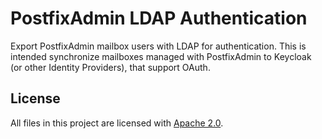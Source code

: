 # PostfixAdmin LDAP Authentication
Export PostfixAdmin mailbox users with LDAP for authentication. This is intended synchronize mailboxes managed with PostfixAdmin to Keycloak (or other Identity Providers), that support OAuth.

## License

All files in this project are licensed with [Apache 2.0](./LICENSE).